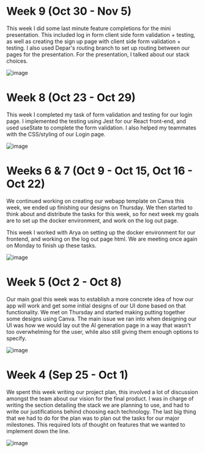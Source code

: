 # Week 9 (Oct 30 - Nov 5)
This week I did some last minute feature completions for the mini presentation. This included log in form client side form validation + testing, as well as creating the sign up page with client side form validation + testing. I also used Depar's routing branch to set up routing between our pages for the presentation. For the presentation, I talked about our stack choices. 

![image](https://github.com/COSC-499-W2023/year-long-project-team-11/assets/41003728/cbdaf37f-7669-4707-8ac7-a4f40ebc4691)


# Week 8 (Oct 23 - Oct 29)
This week I completed my task of form validation and testing for our login page. I implemented the testing using Jest for our React front-end, and used useState to complete the form validation. I also helped my teammates with the CSS/styling of our Login page. 

![image](https://github.com/COSC-499-W2023/year-long-project-team-11/assets/41003728/469673bd-fbb3-4699-8028-c741575e3e5c)


# Weeks 6 & 7 (Oct 9 - Oct 15, Oct 16 - Oct 22)
We continued working on creating our webapp template on Canva this week, we ended up finishing our designs on Thursday. We then started to think about and distribute the tasks for this week, so for next week my goals are to set up the docker environment, and work on the log out page. 

This week I worked with Arya on setting up the docker environment for our frontend, and working on the log out page html. We are meeting once again on Monday to finish up these tasks. 

![image](https://github.com/COSC-499-W2023/year-long-project-team-11/assets/41003728/dc74192c-2336-4421-8679-8eeeaaa9f89f)


# Week 5 (Oct 2 - Oct 8)
Our main goal this week was to establish a more concrete idea of how our app will work and get some initial designs of our UI done based on that functionality. We met on Thursday and started making putting together some designs using Canva. The main issue we ran into when designing our UI was how we would lay out the AI generation page in a way that wasn't too overwhelming for the user, while also still giving them enough options to specify. 

![image](https://github.com/COSC-499-W2023/year-long-project-team-11/assets/41003728/3a568fd2-bc1e-49c1-b463-c0ebd9cab1ec)


# Week 4 (Sep 25 - Oct 1)
We spent this week writing our project plan, this involved a lot of discussion amongst the team about our vision for the final product. I was in charge of writing the section detailing the stack we are planning to use, and had to write our justifications behind choosing each technology. The last big thing that we had to do for the plan was to plan out the tasks for our major milestones. This required lots of thought on features that we wanted to implement down the line.  

![image](https://github.com/COSC-499-W2023/year-long-project-team-11/assets/41003728/e9b6d98b-35b4-4ab6-91e7-d72b8d9348c0)
